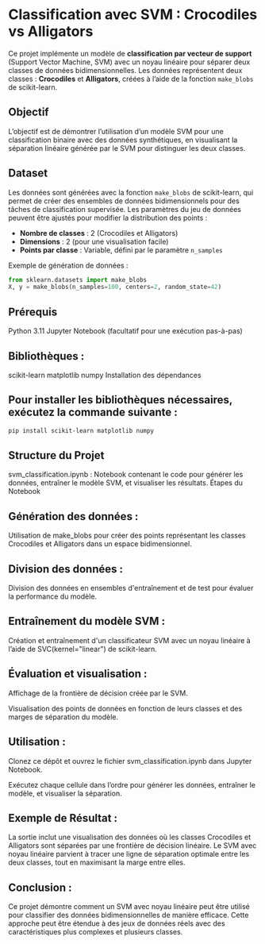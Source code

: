 # Classification avec SVM : Crocodiles vs Alligators

Ce projet implémente un modèle de **classification par vecteur de support** (Support Vector Machine, SVM) avec un noyau linéaire pour séparer deux classes de données bidimensionnelles. Les données représentent deux classes : **Crocodiles** et **Alligators**, créées à l’aide de la fonction `make_blobs` de scikit-learn.

## Objectif

L’objectif est de démontrer l’utilisation d’un modèle SVM pour une classification binaire avec des données synthétiques, en visualisant la séparation linéaire générée par le SVM pour distinguer les deux classes.

## Dataset

Les données sont générées avec la fonction `make_blobs` de scikit-learn, qui permet de créer des ensembles de données bidimensionnels pour des tâches de classification supervisée. Les paramètres du jeu de données peuvent être ajustés pour modifier la distribution des points :

- **Nombre de classes** : 2 (Crocodiles et Alligators)
- **Dimensions** : 2 (pour une visualisation facile)
- **Points par classe** : Variable, défini par le paramètre `n_samples`

Exemple de génération de données :
```python
from sklearn.datasets import make_blobs
X, y = make_blobs(n_samples=100, centers=2, random_state=42)
```

## Prérequis

Python 3.11
Jupyter Notebook (facultatif pour une exécution pas-à-pas)

## Bibliothèques :
scikit-learn
matplotlib
numpy
Installation des dépendances

## Pour installer les bibliothèques nécessaires, exécutez la commande suivante :

```bash
pip install scikit-learn matplotlib numpy
```

## Structure du Projet

svm_classification.ipynb : Notebook contenant le code pour générer les données, entraîner le modèle SVM, et visualiser les résultats.
Étapes du Notebook

## Génération des données :

Utilisation de make_blobs pour créer des points représentant les classes Crocodiles et Alligators dans un espace bidimensionnel.

## Division des données :

Division des données en ensembles d'entraînement et de test pour évaluer la performance du modèle.

## Entraînement du modèle SVM :

Création et entraînement d'un classificateur SVM avec un noyau linéaire à l’aide de SVC(kernel="linear") de scikit-learn.

## Évaluation et visualisation :

Affichage de la frontière de décision créée par le SVM.

Visualisation des points de données en fonction de leurs classes et des marges de séparation du modèle.

## Utilisation :

Clonez ce dépôt et ouvrez le fichier svm_classification.ipynb dans Jupyter Notebook.

Exécutez chaque cellule dans l’ordre pour générer les données, entraîner le modèle, et visualiser la séparation.

## Exemple de Résultat :
La sortie inclut une visualisation des données où les classes Crocodiles et Alligators sont séparées par une frontière de décision linéaire. Le SVM avec noyau linéaire parvient à tracer une ligne de séparation optimale entre les deux classes, tout en maximisant la marge entre elles.

## Conclusion :

Ce projet démontre comment un SVM avec noyau linéaire peut être utilisé pour classifier des données bidimensionnelles de manière efficace. Cette approche peut être étendue à des jeux de données réels avec des caractéristiques plus complexes et plusieurs classes.

